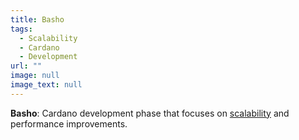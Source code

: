 ```yaml
---
title: Basho
tags:
  - Scalability
  - Cardano
  - Development
url: ""
image: null
image_text: null
---
```


**Basho**: Cardano development phase that focuses on [scalability](https://www.essentialcardano.io/glossary/scalability) and performance improvements.
